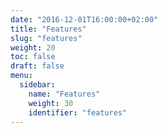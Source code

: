 ```yaml
---
date: "2016-12-01T16:00:00+02:00"
title: "Features"
slug: "features"
weight: 20
toc: false
draft: false
menu:
  sidebar:
    name: "Features"
    weight: 30
    identifier: "features"
---
```

